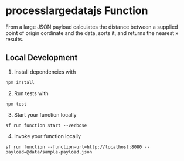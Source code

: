 # processlargedatajs Function

From a large JSON payload calculates the distance between a supplied point of origin cordinate and the data, sorts it, and returns the nearest x results.

## Local Development

1. Install dependencies with

```
npm install
```

2. Run tests with

```
npm test
```

3. Start your function locally

```
sf run function start --verbose
```

4. Invoke your function locally

```
sf run function --function-url=http://localhost:8080 --payload=@data/sample-payload.json
```
